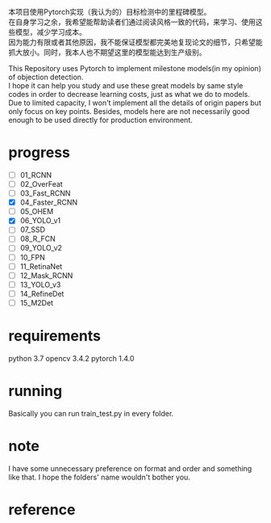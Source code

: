 本项目使用Pytorch实现（我认为的）目标检测中的里程碑模型。
<br/>在自身学习之余，我希望能帮助读者们通过阅读风格一致的代码，来学习、使用这些模型，减少学习成本。</br>
因为能力有限或者其他原因，我不能保证模型都完美地复现论文的细节，只希望能抓大放小。同时，我本人也不期望这里的模型能达到生产级别。

This Repository uses Pytorch to implement milestone models(in my opinion) of objection detection.
<br/>I hope it can help you study and use these great models by same style codes in order to decrease learning costs, just as what we do to models.</br>
Due to limited capacity, I won't implement all the details of origin papers but only focus on key points. 
Besides, models here are not necessarily good enough to be used directly for production environment.  


# progress
+ [ ] 01_RCNN
+ [ ] 02_OverFeat
+ [ ] 03_Fast_RCNN
+ [x] 04_Faster_RCNN
+ [ ] 05_OHEM
+ [x] 06_YOLO_v1
+ [ ] 07_SSD
+ [ ] 08_R_FCN
+ [ ] 09_YOLO_v2
+ [ ] 10_FPN
+ [ ] 11_RetinaNet
+ [ ] 12_Mask_RCNN
+ [ ] 13_YOLO_v3
+ [ ] 14_RefineDet
+ [ ] 15_M2Det

# requirements
python 3.7
opencv 3.4.2
pytorch 1.4.0

# running
Basically you can run train_test.py in every folder.

# note
I have some unnecessary preference on format and order and something like that. I hope the folders' name wouldn't
bother you. 

# reference
